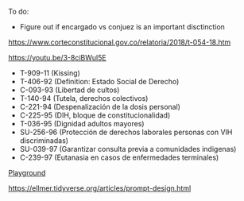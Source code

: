 To do:

- Figure out if encargado vs conjuez is an important disctinction

https://www.corteconstitucional.gov.co/relatoria/2018/t-054-18.htm

https://youtu.be/3-8ciBWul5E

-  T-909-11 (Kissing)
-  T-406-92 (Definition: Estado Social de Derecho)
-  C-093-93 (Libertad de cultos)
-  T-140-94 (Tutela, derechos colectivos)
-  C-221-94 (Despenalización de la dosis personal)
-  C-225-95 (DIH, bloque de constitucionalidad)
-  T-036-95 (Dignidad adultos mayores)
-  SU-256-96 (Protección de derechos laborales personas con VIH discriminadas)
-  SU-039-97 (Garantizar consulta previa a comunidades indigenas)
-  C-239-97 (Eutanasia en casos de enfermedades terminales)



[Playground](https://platform.openai.com/playground/prompts?models=gpt-4o)

https://ellmer.tidyverse.org/articles/prompt-design.html

